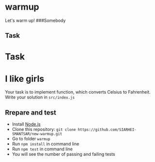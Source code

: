 # warmup
Let's warm up!
###Somebody
## Task
# Task
# I like girls

Your task is to implement function, which converts Celsius to Fahrenheit.
Write your solution in `src/index.js`

## Rrepare and test

- Install [Node.js](https://nodejs.org/en/)
- Clone this repository: `git clone https://github.com/SIARHEI-SMANTSAR/new-warmup.git`
- Go to folder `warmup`
- Run `npm install` in command line
- Run `npm test` in command line
- You will see the number of passing and failing tests
